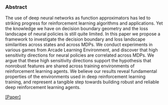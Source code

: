 

### Abstract

The use of deep neural networks as function approximators has led to striking progress for reinforcement learning algorithms and applications. Yet the knowledge we have on decision boundary geometry and the loss landscape of neural policies is still quite limited. In this paper we propose a framework to investigate the decision boundary and loss landscape similarities across states and across MDPs. We conduct experiments in various games from Arcade Learning Environment, and discover that high sensitivity directions for neural policies are correlated across MDPs. We argue that these high sensitivity directions support the hypothesis that nonrobust features are shared across training environments of reinforcement learning agents. We believe our results reveal fundamental properties of the environments used in deep reinforcement learning training, and represent a tangible step towards building robust and reliable deep reinforcement learning agents.

[[Paper]](https://arxiv.org/pdf/2112.09025.pdf)
